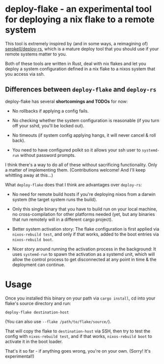 # deploy-flake - an experimental tool for deploying a nix flake to a remote system

This tool is extremely inspired by (and in some ways, a reimagining of) [serokell/deploy-rs](//github.com/serokell/deploy-rs), which is a mature deploy tool that you should use if your remote systems matter to you.

Both of these tools are written in Rust, deal with nix flakes and let you deploy a system configuration defined in a nix flake to a nixos system that you access via ssh.

## Differences between `deploy-flake` and `deploy-rs`

deploy-flake has several **shortcomings and TODOs** for now:

* No rollbacks if applying a config fails.

* No checking whether the system configuration is reasonable (if you turn off your sshd, you'll be locked out).

* No timeouts (if system config applying hangs, it will never cancel & roll back).

* You need to have configured polkit so it allows your ssh user to `systemd-run` without password prompts.

I think there's a way to do all of these without sacrificing functionality. Only a matter of implementing them. (Contributions welcome! And I'll keep whittling away at this...)

What `deploy-flake` does that I think are advantages over `deploy-rs`:

* No need for remote build hosts if you're deploying nixos from a darwin system (the target system runs the build).

* Only this single binary that you have to build run on your local machine, no cross-compilation for other platforms needed (yet, but any binaries that run remotely will in a different cargo project).

* Better system activation story: The flake configuration is first applied via `nixos-rebuild test`, and only if that works, added to the boot entries via `nixos-rebuild boot`.

* Nicer story around running the activation process in the background: It uses `systemd-run` to spawn the activation as a systemd unit, which will allow the control process to get disconnected at any point in time & the deployment can continue.

# Usage

Once you installed this binary on your path via `cargo install`, cd into your flake's source directory and run:

`deploy-flake destination-host`

(You can also use `--flake /path/to/flake/source/`).

That will copy the flake to `destination-host` via SSH, then try to test the config with `nixos-rebuild test`, and if that works, `nixos-rebuild boot` to activate it in the boot loader.

That's it so far - if anything goes wrong, you're on your own. (Sorry! It's experimental!)
